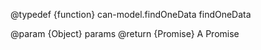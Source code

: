 @typedef {function} can-model.findOneData findOneData

@param {Object} params
@return {Promise} A Promise
